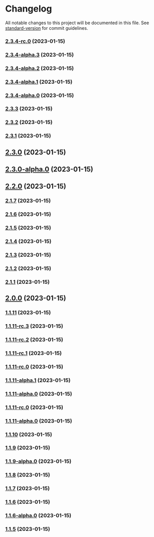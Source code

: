 # Changelog

All notable changes to this project will be documented in this file. See [standard-version](https://github.com/conventional-changelog/standard-version) for commit guidelines.

### [2.3.4-rc.0](https://github.com/poechiang/jeffchi-logger/compare/v2.3.4-alpha.3...v2.3.4-rc.0) (2023-01-15)

### [2.3.4-alpha.3](https://github.com/poechiang/jeffchi-logger/compare/v2.3.4-alpha.2...v2.3.4-alpha.3) (2023-01-15)

### [2.3.4-alpha.2](https://github.com/poechiang/jeffchi-logger/compare/v2.3.4-alpha.1...v2.3.4-alpha.2) (2023-01-15)

### [2.3.4-alpha.1](https://github.com/poechiang/jeffchi-logger/compare/v2.3.4-alpha.0...v2.3.4-alpha.1) (2023-01-15)

### [2.3.4-alpha.0](https://github.com/poechiang/jeffchi-logger/compare/v2.3.3...v2.3.4-alpha.0) (2023-01-15)

### [2.3.3](https://github.com/poechiang/jeffchi-logger/compare/v2.3.2...v2.3.3) (2023-01-15)

### [2.3.2](https://github.com/poechiang/jeffchi-logger/compare/v2.3.1...v2.3.2) (2023-01-15)

### [2.3.1](https://github.com/poechiang/jeffchi-logger/compare/v2.3.0...v2.3.1) (2023-01-15)

## [2.3.0](https://github.com/poechiang/jeffchi-logger/compare/v2.3.0-alpha.0...v2.3.0) (2023-01-15)

## [2.3.0-alpha.0](https://github.com/poechiang/jeffchi-logger/compare/v2.2.0...v2.3.0-alpha.0) (2023-01-15)

## [2.2.0](https://github.com/poechiang/jeffchi-logger/compare/v2.1.7...v2.2.0) (2023-01-15)

### [2.1.7](https://github.com/poechiang/jeffchi-logger/compare/v2.1.6...v2.1.7) (2023-01-15)

### [2.1.6](https://github.com/poechiang/jeffchi-logger/compare/v2.1.5...v2.1.6) (2023-01-15)

### [2.1.5](https://github.com/poechiang/jeffchi-logger/compare/v2.1.4...v2.1.5) (2023-01-15)

### [2.1.4](https://github.com/poechiang/jeffchi-logger/compare/v2.1.3...v2.1.4) (2023-01-15)

### [2.1.3](https://github.com/poechiang/jeffchi-logger/compare/v2.1.2...v2.1.3) (2023-01-15)

### [2.1.2](https://github.com/poechiang/jeffchi-logger/compare/v2.1.1...v2.1.2) (2023-01-15)

### [2.1.1](https://github.com/poechiang/jeffchi-logger/compare/v2.1.0...v2.1.1) (2023-01-15)

## [2.0.0](https://github.com/poechiang/jeffchi-logger/compare/v1.1.11...v2.0.0) (2023-01-15)

### [1.1.11](https://github.com/poechiang/jeffchi-logger/compare/v1.1.11-rc.3...v1.1.11) (2023-01-15)

### [1.1.11-rc.3](https://github.com/poechiang/jeffchi-logger/compare/v1.1.11-rc.2...v1.1.11-rc.3) (2023-01-15)

### [1.1.11-rc.2](https://github.com/poechiang/jeffchi-logger/compare/v1.1.11-rc.1...v1.1.11-rc.2) (2023-01-15)

### [1.1.11-rc.1](https://github.com/poechiang/jeffchi-logger/compare/v1.1.11-alpha.1...v1.1.11-rc.1) (2023-01-15)

### [1.1.11-rc.0](https://github.com/poechiang/jeffchi-logger/compare/v1.1.11-alpha.1...v1.1.11-rc.0) (2023-01-15)

### [1.1.11-alpha.1](https://github.com/poechiang/jeffchi-logger/compare/v1.1.11-rc.0...v1.1.11-alpha.1) (2023-01-15)

### [1.1.11-alpha.0](https://github.com/poechiang/jeffchi-logger/compare/v1.1.11-rc.0...v1.1.11-alpha.0) (2023-01-15)

### [1.1.11-rc.0](https://github.com/poechiang/jeffchi-logger/compare/v1.1.11-alpha.0...v1.1.11-rc.0) (2023-01-15)

### [1.1.11-alpha.0](https://github.com/poechiang/jeffchi-logger/compare/v1.1.10...v1.1.11-alpha.0) (2023-01-15)

### [1.1.10](https://github.com/poechiang/jeffchi-logger/compare/v1.1.9...v1.1.10) (2023-01-15)

### [1.1.9](https://github.com/poechiang/jeffchi-logger/compare/v1.1.9-alpha.0...v1.1.9) (2023-01-15)

### [1.1.9-alpha.0](https://github.com/poechiang/jeffchi-logger/compare/v1.1.8...v1.1.9-alpha.0) (2023-01-15)

### [1.1.8](https://github.com/poechiang/jeffchi-logger/compare/v1.1.7...v1.1.8) (2023-01-15)

### [1.1.7](https://github.com/poechiang/jeffchi-logger/compare/v1.1.6...v1.1.7) (2023-01-15)

### [1.1.6](https://github.com/poechiang/jeffchi-logger/compare/v1.1.6-alpha.0...v1.1.6) (2023-01-15)

### [1.1.6-alpha.0](https://github.com/poechiang/jeffchi-logger/compare/v1.1.5...v1.1.6-alpha.0) (2023-01-15)

### [1.1.5](https://github.com/poechiang/jeffchi-logger/compare/v1.1.1...v1.1.5) (2023-01-15)
